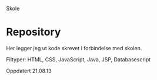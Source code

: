 Skole

Repository
=====

Her legger jeg ut kode skrevet i forbindelse med skolen.

Filtyper: HTML, CSS, JavaScript, Java, JSP, Databasescript

Oppdatert 21.08.13
